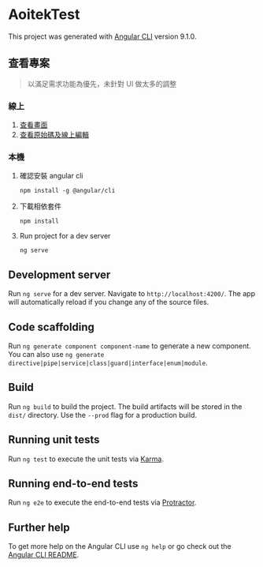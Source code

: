 # AoitekTest

This project was generated with [Angular CLI](https://github.com/angular/angular-cli) version 9.1.0.

## 查看專案

> 以滿足需求功能為優先，未針對 UI 做太多的調整

### 線上

1. [查看畫面](https://angular-dhcanp.stackblitz.io)
2. [查看原始碼及線上編輯](https://stackblitz.com/edit/angular-dhcanp)



### 本機

1. 確認安裝 angular cli

   `npm install -g @angular/cli`

2. 下載相依套件

   `npm install`

3. Run project for a dev server

   `ng serve`



## Development server

Run `ng serve` for a dev server. Navigate to `http://localhost:4200/`. The app will automatically reload if you change any of the source files.

## Code scaffolding

Run `ng generate component component-name` to generate a new component. You can also use `ng generate directive|pipe|service|class|guard|interface|enum|module`.

## Build

Run `ng build` to build the project. The build artifacts will be stored in the `dist/` directory. Use the `--prod` flag for a production build.

## Running unit tests

Run `ng test` to execute the unit tests via [Karma](https://karma-runner.github.io).

## Running end-to-end tests

Run `ng e2e` to execute the end-to-end tests via [Protractor](http://www.protractortest.org/).

## Further help

To get more help on the Angular CLI use `ng help` or go check out the [Angular CLI README](https://github.com/angular/angular-cli/blob/master/README.md).
